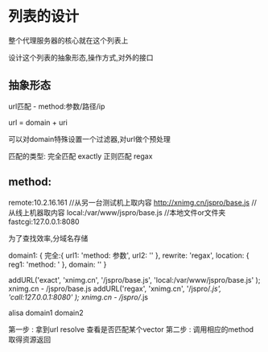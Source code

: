 列表的设计
=========

整个代理服务器的核心就在这个列表上

设计这个列表的抽象形态,操作方式,对外的接口

抽象形态
-------

url匹配 - method:参数/路径/ip

url = domain + uri

可以对domain特殊设置一个过滤器,对url做个预处理

匹配的类型:
完全匹配 exactly
正则匹配 regax

method:
-------

remote:10.2.16.161  //从另一台测试机上取内容
http://xnimg.cn/jspro/base.js  //从线上机器取内容
local:/var/www/jspro/base.js  //本地文件or文件夹
fastcgi:127.0.0.1:8080


为了查找效率,分域名存储

domain1: {
	完全:{
		url1: 'method: 参数',
		url2: ''
	},
	rewrite: 'regax',
	location: {
		reg1: 'method: '
	},
	domain: ''
}

addURL('exact', 'xnimg.cn', '/jspro/base.js', 'local:/var/www/jspro/base.js' );
xnimg.cn - /jspro/base.js
addURL('regax', 'xnimg.cn', '/jspro/*.js', 'call:127.0.0.1:8080' );
xnimg.cn - /jspro/*.js

alisa domain1 domain2

第一步 : 拿到url resolve 查看是否匹配某个vector
第二步 : 调用相应的method 取得资源返回
